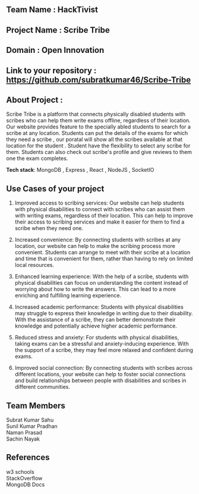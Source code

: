 ## Team Name : HackTivist

## Project Name : Scribe Tribe

## Domain : Open Innovation

## Link to your repository : https://github.com/subratkumar46/Scribe-Tribe

## About Project :

Scribe Tribe is a platform that connects physically disabled students with scribes who can help them write exams offline, regardless of their location. Our website provides feature to the specially abled students to search for a scribe at any location. Students can put the details of the exams for which they need a scribe , our poratal will show all the scribes available at that location for the student . Student have the flexibility to select any scribe for them. Students can also check out scribe's profile and give reviews to them one the exam completes.  

**Tech stack**: MongoDB , Express , React , NodeJS , SocketIO

## Use Cases of your project

1. Improved access to scribing services: Our website can help students with physical disabilities to connect with scribes who can assist them with writing exams, regardless of their location. This can help to improve their access to scribing services and make it easier for them to find a scribe when they need one.

2. Increased convenience: By connecting students with scribes at any location, our website can help to make the scribing process more convenient. Students can arrange to meet with their scribe at a location and time that is convenient for them, rather than having to rely on limited local resources.

3. Enhanced learning experience: With the help of a scribe, students with physical disabilities can focus on understanding the content instead of worrying about how to write the answers. This can lead to a more enriching and fulfilling learning experience.

4. Increased academic performance: Students with physical disabilities may struggle to express their knowledge in writing due to their disability. With the assistance of a scribe, they can better demonstrate their knowledge and potentially achieve higher academic performance.

5. Reduced stress and anxiety: For students with physical disabilities, taking exams can be a stressful and anxiety-inducing experience. With the support of a scribe, they may feel more relaxed and confident during exams.

6. Improved social connection: By connecting students with scribes across different locations, your website can help to foster social connections and build relationships between people with disabilities and scribes in different communities.

## Team Members

Subrat Kumar Sahu  
Sunil Kumar Pradhan  
Naman Prasad  
Sachin Nayak  

## References

w3 schools  
StackOverflow  
MongoDB Docs  
